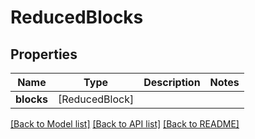 # ReducedBlocks

## Properties
Name | Type | Description | Notes
------------ | ------------- | ------------- | -------------
**blocks** | [ReducedBlock] |  | 

[[Back to Model list]](../README.md#documentation-for-models) [[Back to API list]](../README.md#documentation-for-api-endpoints) [[Back to README]](../README.md)


